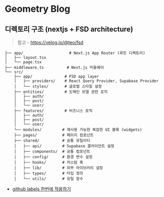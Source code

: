 # Geometry Blog

## 디렉토리 구조 (nextjs + FSD architecture)

> 참고 - https://velog.io/@teo/fsd

```
├── app/                    # Next.js App Router (루트 디렉토리)
│   ├── layout.tsx
│   └── page.tsx
├── middleware.ts          # Next.js 미들웨어
└── src/
    ├── app/              # FSD app layer
    │   ├── providers/    # React Query Provider, Supabase Provider
    │   └── styles/       # 글로벌 스타일 설정
    ├── entities/         # 도메인 모델 관련 로직
    │   ├── auth/
    │   ├── post/
    │   └── user/
    ├── features/         # 비즈니스 로직
    │   ├── auth/
    │   ├── post/
    │   └── user/
    └── modules/         # 재사용 가능한 복잡한 UI 블록 (widgets)
    ├── pages/           # 페이지 컴포넌트
    ├── shared/          # 공통 유틸리티
    │   ├── api/         # Supabase 클라이언트 설정
    │   ├── components/  # 공통 컴포넌트
    │   ├── config/      # 환경 변수 설정
    │   ├── hooks/       # 커스텀 훅
    │   ├── lib/         # 외부 라이브러리 설정
    │   ├── types/       # 타입 정의
    │   └── utils/       # 유틸 함수
```

- [github labels 한번에 적용하기](https://velog.io/@rimo09/Github-github-label-%ED%95%9C%EB%B2%88%EC%97%90-%EC%A0%81%EC%9A%A9%ED%95%98%EA%B8%B0)
